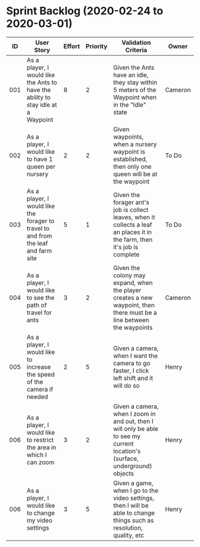 # Sprint Backlog (2020-02-24 to 2020-03-01)

| ID | User Story | Effort | Priority | Validation Criteria | Owner |
|----|------------|--------|----------|---------------------|-------|
| 001 | As a player, I would like the Ants to have the ability to stay idle at a Waypoint | 8 | 2 | Given the Ants have an idle, they stay within 5 meters of the Waypoint when in the "Idle" state | Cameron |
| 002 | As a player, I would like to have 1 queen per nursery | 2 | 2 | Given waypoints, when a nursery waypoint is established, then only one queen will be at the waypoint | To Do |
| 003 | As a player, I would like the forager to travel to and from the leaf and farm site | 5 | 1 | Given the forager ant's job is collect leaves, when it collects a leaf an places it in the farm, then it's job is complete | To Do |
| 004 | As a player, I would like to see the path of travel for ants | 3 | 2 | Given the colony may expand, when the player creates a new waypoint, then there must be a line between the waypoints | Cameron | 
| 005 | As a player, I would like to increase the speed of the camera if needed | 2 | 5 | Given a camera, when I want the camera to go faster, I click left shift and it will do so | Henry | 
| 006 | As a player, I would like to restrict the area in which I can zoom | 3 | 2 | Given a camera, when I zoom in and out, then I will only be able to see my current location's (surface, underground) objects | Henry | 
| 006 | As a player, I would like to change my video settings  | 3 | 5 | Given a game, when I go to the video settings, then I will be able to change things such as resolution, quality, etc | Henry | 
